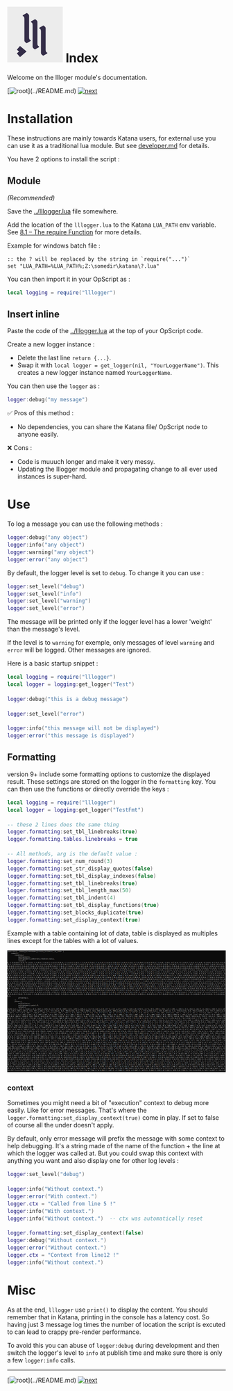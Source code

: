 # ![kui logo](./img/logo.svg) Index

Welcome on the llloger module's documentation.

[![root](https://img.shields.io/badge/back_to_root-536362?)](../README.md)
[![next](https://img.shields.io/badge/▶_next_page-api-4f4f4f?labelColor=fcb434)](API.md)


# Installation

These instructions are mainly towards Katana users, for external use you
can use it as a traditional lua module. But see [developer.md](DEVELOPER.md#using-outside-of-katana)
for details.

You have 2 options to install the script :

## Module

_(Recommended)_

Save the [../lllogger.lua](../lllogger.lua) file somewhere.

Add the location of the `lllogger.lua` to the Katana `LUA_PATH` env variable.
See [8.1 – The require Function](https://www.lua.org/pil/8.1.html) for more details.

Example for windows batch file :

```batch
:: the ? will be replaced by the string in `require("...")`
set "LUA_PATH=%LUA_PATH%;Z:\somedir\katana\?.lua"
```

You can then import it in your OpScript as :

```lua
local logging = require("lllogger")
```


## Insert inline

Paste the code of the [../lllogger.lua](../lllogger.lua) at
the top of your OpScript code.

Create a new logger instance :

- Delete the last line `return {...}`.
- Swap it with `local logger = get_logger(nil, "YourLoggerName")`. This creates a
new logger instance named `YourLoggerName`.

You can then use the `logger` as :
```lua
logger:debug("my message")
```

✅ Pros of this method :
- No dependencies, you can share the Katana file/ OpScript node to anyone easily.

❌ Cons :
- Code is muuuch longer and make it very messy.
- Updating the lllogger module and propagating change to all ever used instances
is super-hard.

# Use

To log a message you can use the following methods :

```lua
logger:debug("any object")
logger:info("any object")
logger:warning("any object")
logger:error("any object")
```

By default, the logger level is set to `debug`.
To change it you can use :

```lua
logger:set_level("debug")
logger:set_level("info") 
logger:set_level("warning")
logger:set_level("error")
```

The message will be printed only if the logger level has a lower 'weight'
than the message's level.

If the level is to `warning` for exemple, only messages of level `warning` and `error`
will be logged. Other messages are ignored.

Here is a basic startup snippet :

```lua
local logging = require("lllogger")
local logger = logging:get_logger("Test")

logger:debug("this is a debug message")

logger:set_level("error")

logger:info("this message will not be displayed")
logger:error("this message is displayed")
```


## Formatting

version 9+ include some formatting options to customize the displayed result.
These settings are stored on the logger in the `formatting` key. You can then 
use the functions or directly override the keys :

```lua
local logging = require("lllogger")
local logger = logging:get_logger("TestFmt")

-- these 2 lines does the same thing
logger.formatting:set_tbl_linebreaks(true)
logger.formatting.tables.linebreaks = true

-- All methods, arg is the default value :
logger.formatting:set_num_round(3)
logger.formatting:set_str_display_quotes(false)
logger.formatting:set_tbl_display_indexes(false)
logger.formatting:set_tbl_linebreaks(true)
logger.formatting:set_tbl_length_max(50)
logger.formatting:set_tbl_indent(4)
logger.formatting:set_tbl_display_functions(true)
logger.formatting:set_blocks_duplicate(true)
logger.formatting:set_display_context(true)

```

Example with a table containing lot of data, table is displayed as multiples
lines except for the tables with a lot of values.

![fomatting demo](img/fmt-demo.png)

### context

Sometimes you might need a bit of "execution" context to debug more easily.
Like for error messages. That's where the `logger.formatting:set_display_context(true)`
come in play. If set to false of course all the under doesn't apply.

By default, only error message will prefix the message with some context to 
help debugging. It's a string made of the name of the function + the line
at which the logger was called at. But you could swap this context with anything you
want and also display one for other log levels :

```lua
logger:set_level("debug")

logger:info("Without context.")
logger:error("With context.")
logger.ctx = "Called from line 5 !"
logger:info("With context.")
logger:info("Without context.")  -- ctx was automatically reset

logger.formatting:set_display_context(false)
logger:debug("Without context.")
logger:error("Without context.")
logger.ctx = "Context from line12 !"
logger:info("Without context.")
```


# Misc

As at the end, `lllogger` use `print()` to display the content. 
You should remember that in Katana, printing in the console has a latency cost. 
So having just 3 message log times the number of location the script is excuted
to can lead to crappy pre-render performance.

To avoid this you can abuse of `logger:debug` during development and then switch
the logger's level to `info` at publish time and make
sure there is only a few `logger:info` calls.

---

[![root](https://img.shields.io/badge/back_to_root-536362?)](../README.md)
[![next](https://img.shields.io/badge/▶_next_page-api-4f4f4f?labelColor=fcb434)](API.md)
